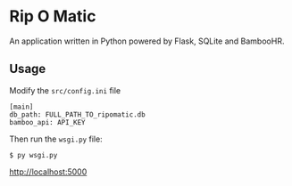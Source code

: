 # Rip O Matic
An application written in Python powered by Flask, SQLite and BambooHR.

## Usage

Modify the `src/config.ini` file


```
[main]
db_path: FULL_PATH_TO_ripomatic.db
bamboo_api: API_KEY
```

Then run the `wsgi.py` file:

```
$ py wsgi.py
```

[http://localhost:5000](http://localhost:5000)
